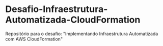 # Desafio-Infraestrutura-Automatizada-CloudFormation
Repositório para o desafio: "Implementando Infraestrutura Automatizada com AWS CloudFormation"
